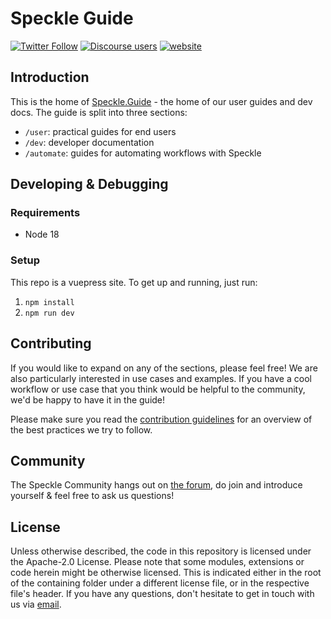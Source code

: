 # Speckle Guide

[![Twitter Follow](https://img.shields.io/twitter/follow/SpeckleSystems?style=social)](https://twitter.com/SpeckleSystems) [![Discourse users](https://img.shields.io/discourse/users?server=https%3A%2F%2Fspeckle.community&style=flat-square)](https://speckle.community) [![website](https://img.shields.io/badge/www-speckle.systems-royalblue?style=flat-square)](https://speckle.systems)

## Introduction

This is the home of [Speckle.Guide](https://speckle.guide/) - the home of our user guides and dev docs. The guide is split into three sections:

- `/user`: practical guides for end users
- `/dev`: developer documentation
- `/automate`: guides for automating workflows with Speckle

## Developing & Debugging

### Requirements

- Node 18

### Setup

This repo is a vuepress site. To get up and running, just run:

1. `npm install`
1. `npm run dev`

## Contributing

If you would like to expand on any of the sections, please feel free! We are also particularly interested in use cases and examples. If you have a cool workflow or use case that you think would be helpful to the community, we'd be happy to have it in the guide!

Please make sure you read the [contribution guidelines](.github/CONTRIBUTING.md) for an overview of the best practices we try to follow.

## Community

The Speckle Community hangs out on [the forum](https://speckle.community), do join and introduce yourself & feel free to ask us questions!

## License

Unless otherwise described, the code in this repository is licensed under the Apache-2.0 License. Please note that some modules, extensions or code herein might be otherwise licensed. This is indicated either in the root of the containing folder under a different license file, or in the respective file's header. If you have any questions, don't hesitate to get in touch with us via [email](mailto:hello@speckle.systems).
